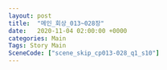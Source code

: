 ```yaml
---
layout: post
title:  "메인_회상_013~028장"
date:   2020-11-04 02:00:00 +0000
categories: Main
Tags: Story Main
SceneCode: ["scene_skip_cp013-028_q1_s10"]
---
```

